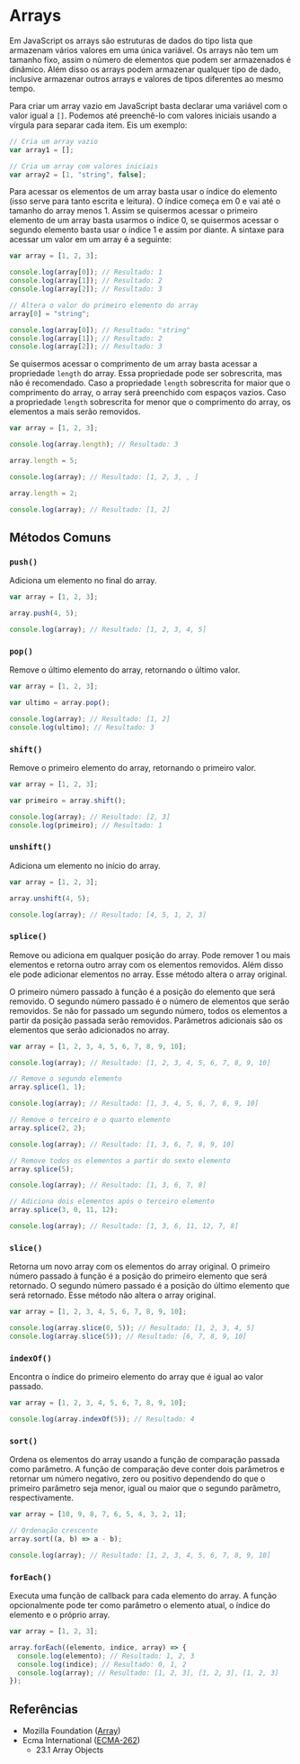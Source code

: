 # Arrays

Em JavaScript os arrays são estruturas de dados do tipo lista que armazenam
vários valores em uma única variável. Os arrays não tem um tamanho fixo, assim o
número de elementos que podem ser armazenados é dinâmico. Além disso os arrays
podem armazenar qualquer tipo de dado, inclusive armazenar outros arrays e
valores de tipos diferentes ao mesmo tempo.

Para criar um array vazio em JavaScript basta declarar uma variável com o valor
igual a `[]`. Podemos até preenchê-lo com valores iniciais usando a vírgula para
separar cada item. Eis um exemplo:

```javascript
// Cria um array vazio
var array1 = [];

// Cria um array com valores iniciais
var array2 = [1, "string", false];
```

Para acessar os elementos de um array basta usar o índice do elemento (isso
serve para tanto escrita e leitura). O índice começa em 0 e vai até o tamanho do
array menos 1. Assim se quisermos acessar o primeiro elemento de um array basta
usarmos o índice 0, se quisermos acessar o segundo elemento basta usar o índice
1 e assim por diante. A sintaxe para acessar um valor em um array é a seguinte:

```javascript
var array = [1, 2, 3];

console.log(array[0]); // Resultado: 1
console.log(array[1]); // Resultado: 2
console.log(array[2]); // Resultado: 3

// Altera o valor do primeiro elemento do array
array[0] = "string";

console.log(array[0]); // Resultado: "string"
console.log(array[1]); // Resultado: 2
console.log(array[2]); // Resultado: 3
```

Se quisermos acessar o comprimento de um array basta acessar a propriedade
`length` do array. Essa propriedade pode ser sobrescrita, mas não é recomendado.
Caso a propriedade `length` sobrescrita for maior que o comprimento do array, o
array será preenchido com espaços vazios. Caso a propriedade `length`
sobrescrita for menor que o comprimento do array, os elementos a mais serão
removidos.

```javascript
var array = [1, 2, 3];

console.log(array.length); // Resultado: 3

array.length = 5;

console.log(array); // Resultado: [1, 2, 3, , ]

array.length = 2;

console.log(array); // Resultado: [1, 2]
```

## Métodos Comuns

### `push()`

Adiciona um elemento no final do array.

```javascript
var array = [1, 2, 3];

array.push(4, 5);

console.log(array); // Resultado: [1, 2, 3, 4, 5]
```

### `pop()`

Remove o último elemento do array, retornando o último valor.

```javascript
var array = [1, 2, 3];

var ultimo = array.pop();

console.log(array); // Resultado: [1, 2]
console.log(ultimo); // Resultado: 3
```

### `shift()`

Remove o primeiro elemento do array, retornando o primeiro valor.

```javascript
var array = [1, 2, 3];

var primeiro = array.shift();

console.log(array); // Resultado: [2, 3]
console.log(primeiro); // Resultado: 1
```

### `unshift()`

Adiciona um elemento no início do array.

```javascript
var array = [1, 2, 3];

array.unshift(4, 5);

console.log(array); // Resultado: [4, 5, 1, 2, 3]
```

### `splice()`

Remove ou adiciona em qualquer posição do array. Pode remover 1 ou mais
elementos e retorna outro array com os elementos removidos. Além disso ele pode
adicionar elementos no array. Esse método altera o array original.

O primeiro número passado à função é a posição do elemento que será removido. O
segundo número passado é o número de elementos que serão removidos. Se não for
passado um segundo número, todos os elementos a partir da posição passada serão
removidos. Parâmetros adicionais são os elementos que serão adicionados no
array.

```javascript
var array = [1, 2, 3, 4, 5, 6, 7, 8, 9, 10];

console.log(array); // Resultado: [1, 2, 3, 4, 5, 6, 7, 8, 9, 10]

// Remove o segundo elemento
array.splice(1, 1);

console.log(array); // Resultado: [1, 3, 4, 5, 6, 7, 8, 9, 10]

// Remove o terceiro e o quarto elemento
array.splice(2, 2);

console.log(array); // Resultado: [1, 3, 6, 7, 8, 9, 10]

// Remove todos os elementos a partir do sexto elemento
array.splice(5);

console.log(array); // Resultado: [1, 3, 6, 7, 8]

// Adiciona dois elementos após o terceiro elemento
array.splice(3, 0, 11, 12);

console.log(array); // Resultado: [1, 3, 6, 11, 12, 7, 8]
```

### `slice()`

Retorna um novo array com os elementos do array original. O primeiro número
passado à função é a posição do primeiro elemento que será retornado. O segundo
número passado é a posição do último elemento que será retornado. Esse método
não altera o array original.

```javascript
var array = [1, 2, 3, 4, 5, 6, 7, 8, 9, 10];

console.log(array.slice(0, 5)); // Resultado: [1, 2, 3, 4, 5]
console.log(array.slice(5)); // Resultado: [6, 7, 8, 9, 10]
```

### `indexOf()`

Encontra o índice do primeiro elemento do array que é igual ao valor passado.

```javascript
var array = [1, 2, 3, 4, 5, 6, 7, 8, 9, 10];

console.log(array.indexOf(5)); // Resultado: 4
```

### `sort()`

Ordena os elementos do array usando a função de comparação passada como
parâmetro. A função de comparação deve conter dois parâmetros e retornar um
número negativo, zero ou positivo dependendo do que o primeiro parâmetro seja
menor, igual ou maior que o segundo parâmetro, respectivamente.

```javascript
var array = [10, 9, 8, 7, 6, 5, 4, 3, 2, 1];

// Ordenação crescente
array.sort((a, b) => a - b);

console.log(array); // Resultado: [1, 2, 3, 4, 5, 6, 7, 8, 9, 10]
```

### `forEach()`

Executa uma função de callback para cada elemento do array. A função
opcionalmente pode ter como parâmetro o elemento atual, o índice do elemento e o
próprio array.

```javascript
var array = [1, 2, 3];

array.forEach((elemento, indice, array) => {
  console.log(elemento); // Resultado: 1, 2, 3
  console.log(indice); // Resultado: 0, 1, 2
  console.log(array); // Resultado: [1, 2, 3], [1, 2, 3], [1, 2, 3]
});
```

## Referências

- Mozilla Foundation
  ([Array](https://developer.mozilla.org/pt-BR/docs/Web/JavaScript/Reference/Global_Objects/Array))
- Ecma International ([ECMA-262](https://tc39.es/ecma262))
  - 23.1 Array Objects
